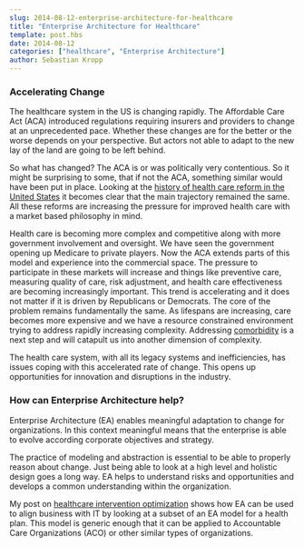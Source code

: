 ```yaml
---
slug: 2014-08-12-enterprise-architecture-for-healthcare
title: "Enterprise Architecture for Healthcare"
template: post.hbs
date: 2014-08-12
categories: ["healthcare", "Enterprise Architecture"]
author: Sebastian Kropp
---
```


### Accelerating Change

The healthcare system in the US is changing rapidly. The Affordable Care Act (ACA) introduced regulations requiring insurers and providers to change at an unprecedented pace. Whether these changes are for the better or the worse depends on your perspective. But actors not able to adapt to the new lay of the land are going to be left behind.

So what has changed? The ACA is or was politically very contentious. So it might be surprising to some, that if not the ACA, something similar would have been put in place. Looking at the [history of health care reform in the United States](https://en.wikipedia.org/wiki/History_of_health_care_reform_in_the_United_States) it becomes clear that the main trajectory remained the same. All these reforms are increasing the pressure for improved health care with a market based philosophy in mind.

<!--fold-->

Health care is becoming more complex and competitive along with more government involvement and oversight. We have seen the government opening up Medicare to private players. Now the ACA extends parts of this model and experience into the commercial space. The pressure to participate in these markets will increase and things like preventive care, measuring quality of care, risk adjustment, and health care effectiveness are becoming increasingly important. This trend is accelerating and it does not matter if it is driven by Republicans or Democrats. The core of the problem remains fundamentally the same. As lifespans are increasing, care becomes more expensive and we have a resource constrained environment trying to address rapidly increasing complexity. Addressing [comorbidity](https://en.wikipedia.org/wiki/Comorbidity) is a next step and will catapult us into another dimension of complexity.

The health care system, with all its legacy systems and inefficiencies, has issues coping with this accelerated rate of change. This opens up opportunities for innovation and disruptions in the industry.

### How can Enterprise Architecture help?

Enterprise Architecture (EA) enables meaningful adaptation to change for organizations. In this context meaningful means that the enterprise is able to evolve according corporate objectives and strategy.

The practice of modeling and abstraction is essential to be able to properly reason about change. Just being able to look at a high level and holistic design goes a long way. EA helps to understand risks and opportunities and develops a common understanding within the organization.

My post on [healthcare intervention optimization](/2014-12-17-health-care-intervention-optimization) shows how EA can be used to align business with IT by looking at a subset of an EA model for a health plan. This model is generic enough that it can be applied to Accountable Care Organizations (ACO) or other similar types of organizations.


